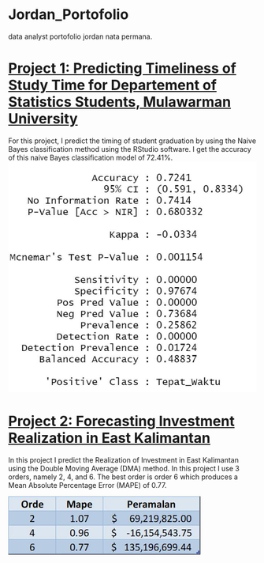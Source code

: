 # Jordan_Portofolio
data analyst portofolio jordan nata permana.

# [Project 1: Predicting Timeliness of Study Time for Departement of Statistics Students, Mulawarman University](https://rpubs.com/jordannp07/962422)
For this project, I predict the timing of student graduation by using the Naive Bayes classification method using the RStudio software. I get the accuracy of this naive Bayes classification model of 72.41%.
![](https://github.com/JordanNP7/Jordan_Portofolio/blob/main/Images/AKURASI.jpg)

# [Project 2: Forecasting Investment Realization in East Kalimantan](https://rpubs.com/jordannp07/962427)
In this project I predict the Realization of Investment in East Kalimantan using the Double Moving Average (DMA) method. In this project I use 3 orders, namely 2, 4, and 6. The best order is order 6 which produces a Mean Absolute Percentage Error (MAPE) of 0.77.

![](https://github.com/JordanNP7/Jordan_Portofolio/blob/main/Images/PERMALAN%20PMA.jpg)
